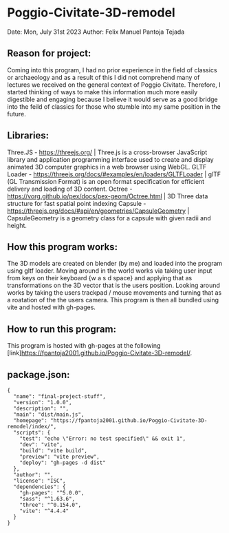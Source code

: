 # Poggio-Civitate-3D-remodel
Date: Mon, July 31st 2023
Author: Felix Manuel Pantoja Tejada

## Reason for project:

Coming into this program, I had no prior experience in the field of classics or archaeology and as a 
result of this I did not comprehend many of lectures we received on the general context of Poggio 
Civitate. Therefore, I started thinking of ways to make this information much more easily digestible 
and engaging because I believe it would serve as a good bridge into the feild of classics for those who
stumble into my same position in the future. 


## Libraries:

Three.JS - https://threejs.org/ | Three.js is a cross-browser JavaScript library and application programming interface used to create and display animated 3D computer graphics in a web browser using WebGL.
GLTF Loader - https://threejs.org/docs/#examples/en/loaders/GLTFLoader | glTF (GL Transmission Format) is an open format specification for efficient delivery and loading of 3D content.
Octree - https://vorg.github.io/pex/docs/pex-geom/Octree.html | 3D Three data structure for fast spatial point indexing
Capsule - https://threejs.org/docs/#api/en/geometries/CapsuleGeometry | CapsuleGeometry is a geometry class for a capsule with given radii and height.

## How this program works: 

The 3D models are created on blender (by me) and loaded into the program using gltf loader. Moving around in the world works via taking user input from keys on their keyboard {w a s d space} and applying that as transformations on the 3D vector that is the users position. Looking around works by taking the users trackpad / mouse movements and turning that as a roatation of the the users camera. This program is then all bundled using vite and hosted with gh-pages.

## How to run this program: 

This program is hosted with gh-pages at the following [link]https://fpantoja2001.github.io/Poggio-Civitate-3D-remodel/.

## package.json:
```
{
  "name": "final-project-stuff",
  "version": "1.0.0",
  "description": "",
  "main": "dist/main.js",
  "homepage": "https://fpantoja2001.github.io/Poggio-Civitate-3D-remodel/index/",
  "scripts": {
    "test": "echo \"Error: no test specified\" && exit 1",
    "dev": "vite",
    "build": "vite build",
    "preview": "vite preview",
    "deploy": "gh-pages -d dist"
  },
  "author": "",
  "license": "ISC",
  "dependencies": {
    "gh-pages": "^5.0.0",
    "sass": "^1.63.6",
    "three": "^0.154.0",
    "vite": "^4.4.4"
  }
}
```
